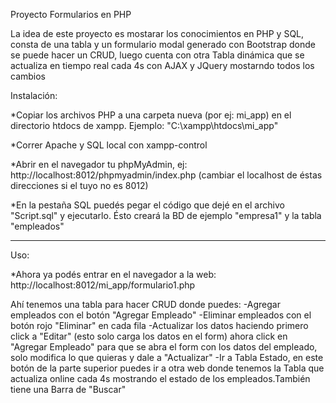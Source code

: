 Proyecto Formularios en PHP

La idea de este proyecto es mostarar los conocimientos en PHP y SQL, consta de una tabla y un formulario modal generado con Bootstrap donde se puede hacer un CRUD, luego cuenta con otra Tabla dinámica que se actualiza en tiempo real cada 4s con AJAX y JQuery mostarndo todos los cambios

Instalación:

*Copiar los archivos PHP a una carpeta nueva (por ej: mi_app) en el directorio htdocs de xampp. Ejemplo: "C:\xampp\htdocs\mi_app"

*Correr Apache y SQL local con xampp-control

*Abrir en el navegador tu phpMyAdmin, ej:
http://localhost:8012/phpmyadmin/index.php (cambiar el localhost de éstas direcciones si el tuyo no es 8012)

*En la pestaña SQL puedés pegar el código que dejé en el archivo "Script.sql" y ejecutarlo.
Ésto creará la BD de ejemplo "empresa1" y la tabla "empleados"

-------------------------
Uso:

*Ahora ya podés entrar en el navegador a la web:
http://localhost:8012/mi_app/formulario1.php

Ahí tenemos una tabla para hacer CRUD donde puedes:
	-Agregar empleados con el botón "Agregar Empleado"
	-Eliminar empleados con el botón rojo "Eliminar" en cada fila
	-Actualizar los datos haciendo primero click a "Editar" (esto solo carga los datos en el form) ahora click en "Agregar Empleado" para que se abra el form con los datos del empleado, solo modifica lo que quieras y dale a "Actualizar"
	-Ir a Tabla Estado, en este botón de la parte superior puedes ir a otra web donde tenemos la Tabla que actualiza online cada 4s mostrando el estado de los empleados.También tiene una Barra de "Buscar"

